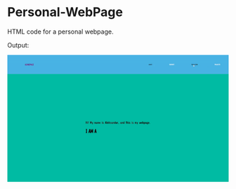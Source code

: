 # Personal-WebPage
HTML code for a personal webpage.
<p align="left">Output: <br></p>
<img src="output.gif">
